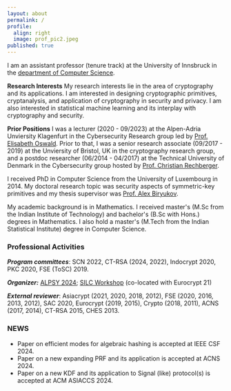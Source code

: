 ```yaml
---
layout: about
permalink: /
profile:
  align: right
  image: prof_pic2.jpeg
published: true
---
```


I am an assistant professor (tenure track) at the University of Innsbruck in the [department of Computer Science](https://www.uibk.ac.at/informatik/index.html.de).  

**Research Interests** My research interests lie in the area of cryptography and its applications. I am interested in designing cryptographic primitives, cryptanalysis, and application of cryptography in security and privacy. I am also interested in statistical machine learning and its interplay with cryptography and security.

**Prior Positions** I was a lecturer (2020 - 09/2023) at the Alpen-Adria Unviersity Klagenfurt in the Cybersecurity Research group led by [Prof. Elisabeth Oswald](https://www.aau.at/team/oswald-elisabeth/). Prior to that, I was a senior research associate (09/2017 - 2019) at the Unviersity of Bristol, UK in the cryptography research group, and a postdoc researcher (06/2014 - 04/2017) at the Technical University of Denmark in the Cybersecurity group hosted by [Prof. Christian Rechberger](https://www.iaik.tugraz.at/person/christian-rechberger/).

I received PhD in Computer Science from the University of Luxembourg in 2014. My doctoral research topic was security aspects of symmetric-key primitives and my thesis supervisor was [Prof. Alex Biryukov](https://www.uni.lu/fstm-en/people/alexei-biryukov/).

My academic background is in Mathematics. I received master's (M.Sc from the Indian Institute of Technology) and bachelor's (B.Sc with Hons.) degrees in Mathematics. I also hold a master's (M.Tech from the Indian Statistical Institute) degree in Computer Science. 

### Professional Activities

***Program committees***: SCN 2022, CT-RSA (2024, 2022), Indocrypt 2020, PKC 2020, FSE (ToSC) 2019.

***Organizer:*** [ALPSY 2024](https://alpsy-informatik.uibk.ac.at); [SILC Workshop](https://www.esat.kuleuven.be/cosic/events/silc2020/index.html) (co-located with Eurocrypt 21)

***External reviewer***: Asiacrypt (2021, 2020, 2018, 2012), FSE (2020, 2016, 2013, 2012), SAC 2020, Eurocrypt (2019, 2015), Crypto (2018, 2011), ACNS (2017, 2014), CT-RSA 2015, CHES 2013.

### NEWS

* Paper on efficient modes for algebraic hashing is accepted at IEEE CSF 2024.
* Paper on a new expanding PRF and its application is accepted at ACNS 2024.
* Paper on a new KDF and its application to Signal (like) protocol(s) is accepted at ACM ASIACCS 2024.


